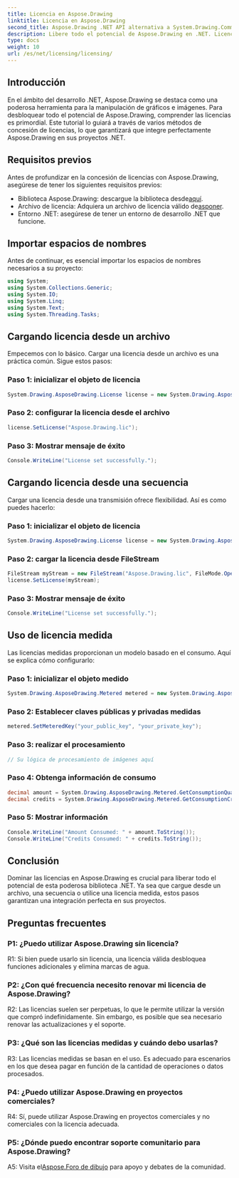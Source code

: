 ```yaml
---
title: Licencia en Aspose.Drawing
linktitle: Licencia en Aspose.Drawing
second_title: Aspose.Drawing .NET API alternativa a System.Drawing.Common
description: Libere todo el potencial de Aspose.Drawing en .NET. Licencia maestra para una integración perfecta. Descárguelo ahora y mejore sus gráficos y manipulación de imágenes.
type: docs
weight: 10
url: /es/net/licensing/licensing/
---
```

## Introducción

En el ámbito del desarrollo .NET, Aspose.Drawing se destaca como una poderosa herramienta para la manipulación de gráficos e imágenes. Para desbloquear todo el potencial de Aspose.Drawing, comprender las licencias es primordial. Este tutorial lo guiará a través de varios métodos de concesión de licencias, lo que garantizará que integre perfectamente Aspose.Drawing en sus proyectos .NET.

## Requisitos previos

Antes de profundizar en la concesión de licencias con Aspose.Drawing, asegúrese de tener los siguientes requisitos previos:

-  Biblioteca Aspose.Drawing: descargue la biblioteca desde[aquí](https://releases.aspose.com/drawing/net/).
-  Archivo de licencia: Adquiera un archivo de licencia válido de[asponer](https://purchase.aspose.com/buy).
- Entorno .NET: asegúrese de tener un entorno de desarrollo .NET que funcione.

## Importar espacios de nombres

Antes de continuar, es esencial importar los espacios de nombres necesarios a su proyecto:

```csharp
using System;
using System.Collections.Generic;
using System.IO;
using System.Linq;
using System.Text;
using System.Threading.Tasks;
```

## Cargando licencia desde un archivo

Empecemos con lo básico. Cargar una licencia desde un archivo es una práctica común. Sigue estos pasos:

### Paso 1: inicializar el objeto de licencia

```csharp
System.Drawing.AsposeDrawing.License license = new System.Drawing.AsposeDrawing.License();
```

### Paso 2: configurar la licencia desde el archivo

```csharp
license.SetLicense("Aspose.Drawing.lic");
```

### Paso 3: Mostrar mensaje de éxito

```csharp
Console.WriteLine("License set successfully.");
```

## Cargando licencia desde una secuencia

Cargar una licencia desde una transmisión ofrece flexibilidad. Así es como puedes hacerlo:

### Paso 1: inicializar el objeto de licencia

```csharp
System.Drawing.AsposeDrawing.License license = new System.Drawing.AsposeDrawing.License();
```

### Paso 2: cargar la licencia desde FileStream

```csharp
FileStream myStream = new FileStream("Aspose.Drawing.lic", FileMode.Open);
license.SetLicense(myStream);
```

### Paso 3: Mostrar mensaje de éxito

```csharp
Console.WriteLine("License set successfully.");
```

## Uso de licencia medida

Las licencias medidas proporcionan un modelo basado en el consumo. Aquí se explica cómo configurarlo:

### Paso 1: inicializar el objeto medido

```csharp
System.Drawing.AsposeDrawing.Metered metered = new System.Drawing.AsposeDrawing.Metered();
```

### Paso 2: Establecer claves públicas y privadas medidas

```csharp
metered.SetMeteredKey("your_public_key", "your_private_key");
```

### Paso 3: realizar el procesamiento

```csharp
// Su lógica de procesamiento de imágenes aquí
```

### Paso 4: Obtenga información de consumo

```csharp
decimal amount = System.Drawing.AsposeDrawing.Metered.GetConsumptionQuantity();
decimal credits = System.Drawing.AsposeDrawing.Metered.GetConsumptionCredit();
```

### Paso 5: Mostrar información

```csharp
Console.WriteLine("Amount Consumed: " + amount.ToString());
Console.WriteLine("Credits Consumed: " + credits.ToString());
```

## Conclusión

Dominar las licencias en Aspose.Drawing es crucial para liberar todo el potencial de esta poderosa biblioteca .NET. Ya sea que cargue desde un archivo, una secuencia o utilice una licencia medida, estos pasos garantizan una integración perfecta en sus proyectos.

## Preguntas frecuentes

### P1: ¿Puedo utilizar Aspose.Drawing sin licencia?

R1: Si bien puede usarlo sin licencia, una licencia válida desbloquea funciones adicionales y elimina marcas de agua.

### P2: ¿Con qué frecuencia necesito renovar mi licencia de Aspose.Drawing?

R2: Las licencias suelen ser perpetuas, lo que le permite utilizar la versión que compró indefinidamente. Sin embargo, es posible que sea necesario renovar las actualizaciones y el soporte.

### P3: ¿Qué son las licencias medidas y cuándo debo usarlas?

R3: Las licencias medidas se basan en el uso. Es adecuado para escenarios en los que desea pagar en función de la cantidad de operaciones o datos procesados.

### P4: ¿Puedo utilizar Aspose.Drawing en proyectos comerciales?

R4: Sí, puede utilizar Aspose.Drawing en proyectos comerciales y no comerciales con la licencia adecuada.

### P5: ¿Dónde puedo encontrar soporte comunitario para Aspose.Drawing?

 A5: Visita el[Aspose.Foro de dibujo](https://forum.aspose.com/c/diagram/17) para apoyo y debates de la comunidad.